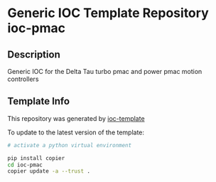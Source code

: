 # Generic IOC Template Repository ioc-pmac

## Description
Generic IOC for the Delta Tau turbo pmac and power pmac motion controllers

## Template Info
This repository was generated by
[ioc-template](https://github.com/epics-containers/ioc-template)

To update to the latest version of the template:

```bash
# activate a python virtual environment

pip install copier
cd ioc-pmac
copier update -a --trust .
```